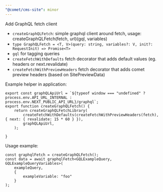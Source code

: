```yaml
---
"@comet/cms-site": minor
---
```


Add GraphQL fetch client

-   `createGraphQLFetch`: simple graphql client around fetch, usage: createGraphQLFetch(fetch, url)(gql, variables)
-   `type GraphQLFetch = <T, V>(query: string, variables?: V, init?: RequestInit) => Promise<T>`
-   `gql` for tagging queries
-   `createFetchWithDefaults` fetch decorator that adds default values (eg. headers or next.revalidate)
-   `createFetchWithPreviewHeaders` fetch decorator that adds comet preview headers (based on SitePreviewData)

Example helper in application:

```
export const graphQLApiUrl = `${typeof window === "undefined" ? process.env.API_URL_INTERNAL : process.env.NEXT_PUBLIC_API_URL}/graphql`;
export function createGraphQLFetch() {
    return createGraphQLFetchLibrary(
        createFetchWithDefaults(createFetchWithPreviewHeaders(fetch), { next: { revalidate: 15 * 60 } }),
        graphQLApiUrl,
    );

}
```

Usage example:

```
const graphqlFetch = createGraphQLFetch();
const data = await graphqlFetch<GQLExampleQuery, GQLExampleQueryVariables>(
    exampleQuery,
    {
        exampleVariable: "foo"
    }
);
```
